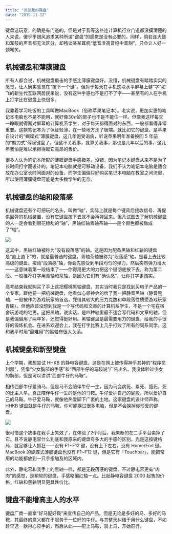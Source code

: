 ```yaml
---
title: "谈谈我的键盘"
date: "2019-11-12"
---
```


键盘这玩意，的确是有门道的。但是对于我等这些连计算机行业门道都没摸清楚的人来说，傻乎乎跟风追求某种所谓“键盘”的感觉是没有必要的。同样，倘若连大鼓和军鼓的声音都无法区分，却畅谈某某耳机“低音准高音稳中音甜”，只会让人好一顿嘲笑。

<!-- more -->

## 机械键盘和薄膜键盘

所有人都会说，机械键盘敲击的手感比薄膜键盘好。没错，机械键盘有踏踏实实的感觉，让人确实感觉在“按下一个键”。但对于每天在手机这块水平屏幕上健“字”如飞的新生代互联网居民来说，没有这种手感也不是打不了字——甚至有的人在手机上打字比在键盘上快很多。

我靠着学习吃饭的工具叫做MacBook（俗称苹果笔记本）。老实说，更加实惠的笔记本电脑也不是不能用，就好像30㎡的房子也不是不能住一样。但像我这样每天一睁眼就得面对屏幕的计算机系学生，对于每天都得面对的东西，一般都看得非常重要。这款笔记本为了保证轻薄，在一些地方走了极端。就比如它的键盘，是苹果自设计的“蝴蝶式”薄膜键盘，这几年饱受诟病，听说苹果明年准备换回 5 年前的“剪刀式”薄膜键盘了。但这不关我事，就算关我事，那也是几年以后的事，这几年我怕是难以承担得起它高昂的售价。

很多人认为笔记本所配的薄膜键盘手感极差。没错，因为笔记本键盘从来不是为了长时间打字而设计的。笔记本电脑就是可移动设备，我们不认为笔记本电脑是适合放在办公室长时间面对的设备。而学生偏偏只好购买笔记本电脑在教室之间流窜，所以使用薄膜键盘可能是大多数学生的无奈。



## 机械键盘的轴和段落感

机械键盘还有个可把玩的名头，叫做“轴”，实际上就是每个键背后接收信号、再提供回弹的机械装置，没有它键盘按下去就不会再弹回来。但凡试图去了解机械键盘的人一定会看到眼花缭乱的“轴”，黑轴红轴青轴茶轴——是个颜色都被做成了“轴”。

![](/images/Gm7HvrzqejKwUD2.jpg)

这其中，黑轴红轴被称为“没有段落感”的轴。这是因为配备黑轴和红轴的键盘是“直上直下”的，就是最普通的键盘。青轴茶轴被称为“段落感”轴，是看上去比较高级的键盘。按动“段落感”轴，你会先感受到半段均匀的弹力，然后突然弹力增大——这意味着第一段结束了——你得用更大的力把这个键彻底按下去，称为第二段。一般推荐打字用青轴和茶轴，是因为它们有“确认感”，让你打字更踏实。

高考结束我就购买了手上这把樱桃黑轴键盘。其实当时我只是找到买电子产品的一个专家，跟他要一把机械键盘，他看似心领神会的给了我一把静音黑轴（静音黑轴，一般被作为游戏玩家的首选，凭借其较大的压力克数和单段落性质受游戏玩家青睐）。但他应该没想到我是一个写代码和文章的计算机系学生，不是一个宅在宿舍玩游戏的宅男。这把黑轴，说实话，是四种轴里最不适合写代码和文章的轴。但是我偏偏用了两年多，还觉得挺好用。黑轴键盘是最需要用力的键盘，给我的手很好的锻炼机会。在进系欢迎会上，我在打字比赛上几乎打败了所有的同系同学。这和我平时用“最难用”的黑轴有很大关系。



## 机械键盘和新型键盘

上个学期，我想尝试 HHKB 的静电容键盘。这是在网上被传得神乎其神的“程序员利器”，凭借“少女胸部的手感”和“西部牛仔的马鞍说”广告出名。我没体验过少女的胸部，但是可以讲讲“西部牛仔的马鞍”。

相传西部牛仔爱骑马。但是马不会陪伴牛仔一生，因为马会病死、累死、饿死，死的比主人早。真正陪伴牛仔一生的是他的马鞍。牛仔爱护自己的屁股，所以爱护自己的马鞍。牛仔爱马鞍，就像他热爱脚下广袤的土地。这家键盘的设计师声称，HHKB 键盘就是牛仔的马鞍。你可能换过很多电脑，但是不会换掉你珍爱的键盘。

![](/images/fw9tPHjnr2kaDT6.jpg)

很可惜这个故事在我手上失效了，在体验了2个月后，我果断的在二手平台卖掉了它。且不说静电容什么到底和我原来的键盘有多大的手感的区别，光是这按键格局，就足够让人抓狂——没有 F1~F12 键，没有上下左右，没有 Home/End 键。MacBook 的蝴蝶式薄膜键盘也没有 F1~F12 键，但是它有「Touchbar」，能把常用的功能都放到一只手指触及的区域内。

此外，静电容和我手上的黑轴一样，都是无段落感的键盘。不过静电容更有“肉肉”的感觉，是稍软的键盘，手感略偏红轴一点。比起静电容键盘 2000 起售的价格，红轴和黑轴明显更具性价比。



## 键盘不能增高主人的水平

键盘厂商一直拿“好马配好鞍”来宣传自己的产品。但是无论是多好的马、多好的马鞍，其最终的意义都在于服务于一位好的牛仔。与其整天纠结于用什么键盘，不如趁早选一款得心应手的，然后从此——配上马鞍，骑上马，开始前行。

